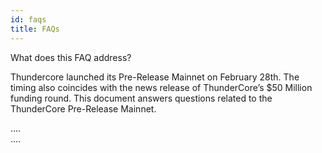 ```yaml
---
id: faqs
title: FAQs
---
```

What does this FAQ address?

Thundercore launched its Pre-Release Mainnet on February 28th. The timing also coincides with the news release of ThunderCore’s $50 Million funding round. This document answers questions related to the ThunderCore Pre-Release Mainnet.

....\
....
